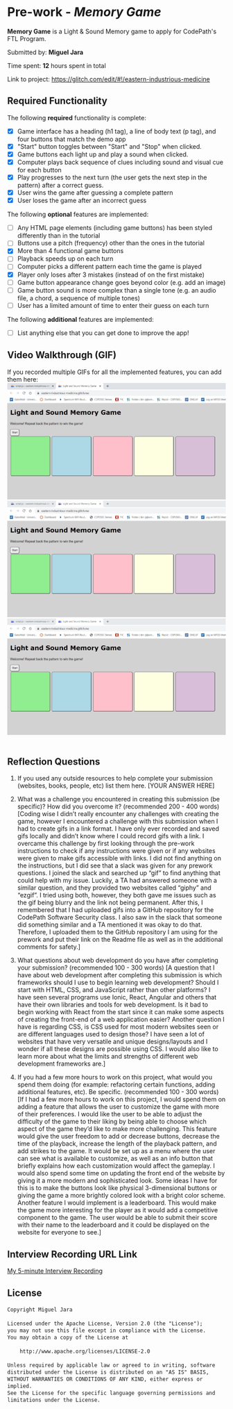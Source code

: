 # Pre-work - *Memory Game*

**Memory Game** is a Light & Sound Memory game to apply for CodePath's FTL Program. 

Submitted by: **Miguel Jara**

Time spent: **12** hours spent in total

Link to project: https://glitch.com/edit/#!/eastern-industrious-medicine

## Required Functionality

The following **required** functionality is complete:

* [X] Game interface has a heading (h1 tag), a line of body text (p tag), and four buttons that match the demo app
* [X] "Start" button toggles between "Start" and "Stop" when clicked. 
* [X] Game buttons each light up and play a sound when clicked. 
* [X] Computer plays back sequence of clues including sound and visual cue for each button
* [X] Play progresses to the next turn (the user gets the next step in the pattern) after a correct guess. 
* [X] User wins the game after guessing a complete pattern
* [X] User loses the game after an incorrect guess

The following **optional** features are implemented:

* [ ] Any HTML page elements (including game buttons) has been styled differently than in the tutorial
* [ ] Buttons use a pitch (frequency) other than the ones in the tutorial
* [X] More than 4 functional game buttons
* [ ] Playback speeds up on each turn
* [ ] Computer picks a different pattern each time the game is played
* [X] Player only loses after 3 mistakes (instead of on the first mistake)
* [ ] Game button appearance change goes beyond color (e.g. add an image)
* [ ] Game button sound is more complex than a single tone (e.g. an audio file, a chord, a sequence of multiple tones)
* [ ] User has a limited amount of time to enter their guess on each turn

The following **additional** features are implemented:

- [ ] List anything else that you can get done to improve the app!

## Video Walkthrough (GIF)

If you recorded multiple GIFs for all the implemented features, you can add them here:
![X](https://github.com/migueljar/FTLPrework/blob/main/Start-WinningGame.gif)
![X](https://github.com/migueljar/FTLPrework/blob/main/Start-LosingGame.gif)
![X](https://github.com/migueljar/FTLPrework/blob/main/3Mistakes-Bonus.gif)
![]()

## Reflection Questions
1. If you used any outside resources to help complete your submission (websites, books, people, etc) list them here. 
[YOUR ANSWER HERE]

2. What was a challenge you encountered in creating this submission (be specific)? How did you overcome it? (recommended 200 - 400 words) 
[Coding wise I didn’t really encounter any challenges with creating the game, however I encountered a challenge with this submission when I had to create gifs in a link format. I have only ever recorded and saved gifs locally and didn’t know where I could record gifs with a link. I overcame this challenge by first looking through the pre-work instructions to check if any instructions were given or if any websites were given to make gifs accessible with links. I did not find anything on the instructions, but I did see that a slack was given for any prework questions. I joined the slack and searched up “gif” to find anything that could help with my issue. Luckily, a TA had answered someone with a similar question, and they provided two websites called “giphy” and “ezgif”. I tried using both, however, they both gave me issues such as the gif being blurry and the link not being permanent. After this, I remembered that I had uploaded gifs into a GitHub repository for the CodePath Software Security class. I also saw in the slack that someone did something similar and a TA mentioned it was okay to do that. Therefore, I uploaded them to the GitHub repository I am using for the prework and put their link on the Readme file as well as in the additional comments for safety.]

3. What questions about web development do you have after completing your submission? (recommended 100 - 300 words) 
[A question that I have about web development after completing this submission is which frameworks should I use to begin learning web development? Should I start with HTML, CSS, and JavaScript rather than other platforms? I have seen several programs use Ionic, React, Angular and others that have their own libraries and tools for web development. Is it bad to begin working with React from the start since it can make some aspects of creating the front-end of a web application easier? Another question I have is regarding CSS, is CSS used for most modern websites seen or are different languages used to design those? I have seen a lot of websites that have very versatile and unique designs/layouts and I wonder if all these designs are possible using CSS. I would also like to learn more about what the limits and strengths of different web development frameworks are.]

4. If you had a few more hours to work on this project, what would you spend them doing (for example: refactoring certain functions, adding additional features, etc). Be specific. (recommended 100 - 300 words) 
[If I had a few more hours to work on this project, I would spend them on adding a feature that allows the user to customize the game with more of their preferences. I would like the user to be able to adjust the difficulty of the game to their liking by being able to choose which aspect of the game they’d like to make more challenging. This feature would give the user freedom to add or decrease buttons, decrease the time of the playback, increase the length of the playback pattern, and add strikes to the game. It would be set up as a menu where the user can see what is available to customize, as well as an info button that briefly explains how each customization would affect the gameplay. I would also spend some time on updating the front end of the website by giving it a more modern and sophisticated look. Some ideas I have for this is to make the buttons look like physical 3-dimensional buttons or giving the game a more brightly colored look with a bright color scheme. Another feature I would implement is a leaderboard. This would make the game more interesting for the player as it would add a competitive component to the game. The user would be able to submit their score with their name to the leaderboard and it could be displayed on the website for everyone to see.]



## Interview Recording URL Link

[My 5-minute Interview Recording](https://www.loom.com/share/18d53549dc0547e3bae41ab299389e08)


## License

    Copyright Miguel Jara

    Licensed under the Apache License, Version 2.0 (the "License");
    you may not use this file except in compliance with the License.
    You may obtain a copy of the License at

        http://www.apache.org/licenses/LICENSE-2.0

    Unless required by applicable law or agreed to in writing, software
    distributed under the License is distributed on an "AS IS" BASIS,
    WITHOUT WARRANTIES OR CONDITIONS OF ANY KIND, either express or implied.
    See the License for the specific language governing permissions and
    limitations under the License.
